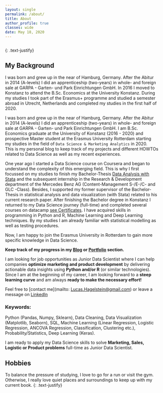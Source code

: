 ```yaml
---
layout: single
permalink: /about/
title: About
author_profile: true
classes: wide
date: May 18, 2020
---
```


<figure style="width: 30%" class="align-right">
  <img src="{{ site.url }}{{ site.baseurl }}/assets/images/hawaii.jpg" alt="">
</figure>

{: .text-justify}

## My Background
I was born and grew up in the near of Hamburg, Germany. After the Abitur in 2014 (A-levels) I did an apprenticeship (two-years) in whole- and foreign sale at GARPA - Garten- und Park Einrichtungen GmbH. In 2016 I moved to Konstanz to attend the B.Sc. Economics at the University Konstanz. During my studies I took part of the Erasmus+ programme and studied a semester abroad in Utrecht, Netherlands and completed my studies in the first half of 2020.

I was born and grew up in the near of Hamburg, Germany. After the Abitur in 2014 (A-levels) I did an apprenticeship (two-years) in whole- and foreign sale at GARPA - Garten- und Park Einrichtungen GmbH. I am B.Sc. Economics graduate at the University of Konstanz (2016 - 2020) and prospective Master student at the Erasmus University Rotterdam starting my studies in the field of `Data Science & Marketing Analytics` in 2020.  
This is my personal blog to keep track of my projects and different HOWTOs related to Data Science as well as my recent experiences.

One year ago I started a Data Science course on Coursera and began to understand the complexity of this emerging field. This is why I first focussed on my studies to finish my Bachelor-Thesis [Data Analysis with Stata](/portfolio/) and the subsequent internship in the Research & Development department of the Mercedes Benz AG (Content-Management S-/E-/C- and GLC -Class). Besides, I supported my former supervisor of the Bachelor-Thesis in statistical analysis and data visualization (with Stata) related to his current research paper. After finishing the Bachelor degree in Konstanz I returned to my Data Science journey (full-time) and completed several courses on datacamp [see Certificates](/certificates/). I have acquired skills in programming in Python and R, Machine Learning and Deep Learning techniques. By my studies I am already familiar with statistical modelling as well as testing procedures.

Now, I am happy to join the Erasmus University in Rotterdam to gain more specific knowledge in Data Science.

**Keep track of my progress in my [Blog](/home/) or [Portfolio](/portfolio/) section.**

I am looking for job opportunities as Junior Data Scientist where I can help companies **optimize marketing and product development** by delivering actionable data insights using **Python and/or R** (or similar technologies). Since I am at the beginning of my career, I am looking forward to a **steep learning curve** and am always **ready to make the necessary effort!**

Feel free to [contact me](mailto: Lucas.Hagelstein@gmail.com) or leave a message on [LinkedIn](https://www.linkedin.com/in/lucas-hagelstein-832375182/)

### Keywords:

Python (Pandas, Numpy, Sklearn),  Data Cleaning, Data Visualization (Matplotlib, Seaborn), SQL, Machine Learning (Linear Regression, Logistic Regression, ANCOVA Regression, Classification, Clustering etc.), Probability/Statistics, Deep Learning (Keras).

I am ready to apply my Data Science skills to solve **Marketing, Sales, Logistic or Product problems** full-time as Junior Data Scientist.

## Hobbies
To balance the pressure of studying, I love to go for a run or visit the gym. Otherwise, I really love quiet places and surroundings to keep up with my current book.
{: .text-justify}
